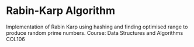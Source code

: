 # Rabin-Karp Algorithm #
Implementation of Rabin Karp using hashing and finding optimised range to produce random prime numbers.
Course: Data Structures and Algorithms COL106
